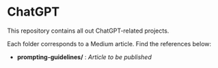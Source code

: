 # ChatGPT

This repository contains all out ChatGPT-related projects. 

Each folder corresponds to a Medium article. Find the references below:
* **prompting-guidelines/** : *Article to be published*
